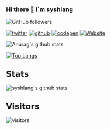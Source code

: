 ### Hi there 👋  I`m syshlang
<!--
**syshlang/syshlang** is a ✨ _special_ ✨ repository because its `README.md` (this file) appears on your GitHub profile.

Here are some ideas to get you started:

- 🔭 I’m currently working on ...
- 🌱 I’m currently learning ...
- 👯 I’m looking to collaborate on ...
- 🤔 I’m looking for help with ...
- 💬 Ask me about ...
- 📫 How to reach me: ...
- 😄 Pronouns: ...
- ⚡ Fun fact: ...
-->
![GitHub followers](https://img.shields.io/github/followers/syshlang?style=social)

[![twitter](https://img.shields.io/badge/-@syshlang-%231DA1F2?style=flat-square&logo=twitter&logoColor=ffffff)](https://twitter.com/syshlang)
[![github](https://img.shields.io/badge/-@syshlang-%23181717?style=flat-square&logo=github)](https://github.com/syshlang)
[![codepen](https://img.shields.io/badge/-@syshlang-%23000000?style=flat-square&logo=codepen)](https://codepen.io/syshlang)
[![Website](https://img.shields.io/website?logo=syshlang&up_message=syshlang&url=https%3A%2F%2Fsyshlang.com)](https://syshlang.com)

![Anurag's github stats](https://github-readme-stats.vercel.app/api?username=anuraghazra)

[![Top Langs](https://github-readme-stats.vercel.app/api/top-langs/?username=anuraghazra)](https://github.com/anuraghazra/github-readme-stats)

## 𝗦𝘁𝗮𝘁𝘀

![syshlang's github stats](https://github-readme-stats.vercel.app/api?username=syshlang&show_icons=true&theme=dracula)

## 𝗩𝗶𝘀𝗶𝘁𝗼𝗿𝘀

![visitors](https://xiaoluoboding-visitor-badge.glitch.me/badge?page_id=syshlang.visitor-badge)
